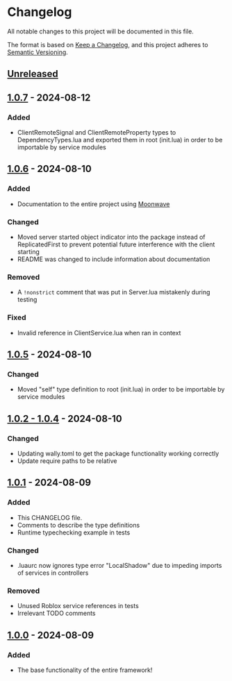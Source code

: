 # Changelog

All notable changes to this project will be documented in this file.

The format is based on [Keep a Changelog](https://keepachangelog.com/en/1.1.0/),
and this project adheres to [Semantic Versioning](https://semver.org/spec/v2.0.0.html).

## [Unreleased]

## [1.0.7] - 2024-08-12

### Added

- ClientRemoteSignal and ClientRemoteProperty types to DependencyTypes.lua and exported them in root (init.lua) in order to be importable by service modules

## [1.0.6] - 2024-08-10

### Added

- Documentation to the entire project using [Moonwave](https://github.com/evaera/moonwave)

### Changed

- Moved server started object indicator into the package instead of ReplicatedFirst to prevent potential future interference with the client starting
- README was changed to include information about documentation

### Removed

- A `!nonstrict` comment that was put in Server.lua mistakenly during testing

### Fixed

- Invalid reference in ClientService.lua when ran in context

## [1.0.5] - 2024-08-10

### Changed

- Moved "self" type definition to root (init.lua) in order to be importable by service modules

## [1.0.2 - 1.0.4] - 2024-08-10

### Changed

- Updating wally.toml to get the package functionality working correctly
- Update require paths to be relative

## [1.0.1] - 2024-08-09

### Added

- This CHANGELOG file.
- Comments to describe the type definitions
- Runtime typechecking example in tests

### Changed

- .luaurc now ignores type error "LocalShadow" due to impeding imports of services in controllers

### Removed

- Unused Roblox service references in tests
- Irrelevant TODO comments

## [1.0.0] - 2024-08-09

### Added

- The base functionality of the entire framework!

[unreleased]: https://github.com/StevenDahFish/fish/compare/v1.0.7...HEAD
[1.0.7]: https://github.com/StevenDahFish/fish/compare/v1.0.6...v1.0.7
[1.0.6]: https://github.com/StevenDahFish/fish/compare/v1.0.5...v1.0.6
[1.0.5]: https://github.com/StevenDahFish/fish/compare/v1.0.4...v1.0.5
[1.0.2 - 1.0.4]: https://github.com/StevenDahFish/fish/compare/v1.0.1...v1.0.4
[1.0.1]: https://github.com/StevenDahFish/fish/compare/v1.0.0...v1.0.1
[1.0.0]: https://github.com/StevenDahFish/fish/releases/tag/v1.0.0